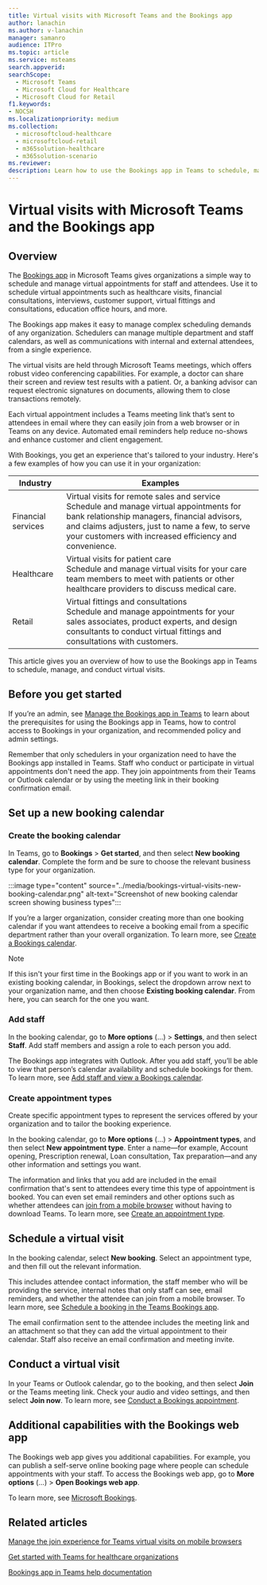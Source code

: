 ```yaml
---
title: Virtual visits with Microsoft Teams and the Bookings app
author: lanachin
ms.author: v-lanachin
manager: samanro
audience: ITPro
ms.topic: article 
ms.service: msteams 
search.appverid: 
searchScope:
  - Microsoft Teams
  - Microsoft Cloud for Healthcare
  - Microsoft Cloud for Retail
f1.keywords:
- NOCSH
ms.localizationpriority: medium
ms.collection: 
  - microsoftcloud-healthcare
  - microsoftcloud-retail
  - m365solution-healthcare
  - m365solution-scenario
ms.reviewer: 
description: Learn how to use the Bookings app in Teams to schedule, manage, and conduct virtual visits. 
---
```


# Virtual visits with Microsoft Teams and the Bookings app

## Overview

The [Bookings app](https://support.microsoft.com/office/what-is-bookings-42d4e852-8e99-4d8f-9b70-d7fc93973cb5) in Microsoft Teams gives organizations a simple way to schedule and manage virtual appointments for staff and attendees. Use it to schedule virtual appointments such as healthcare visits, financial consultations, interviews, customer support, virtual fittings and consultations, education office hours, and more.

The Bookings app makes it easy to manage complex scheduling demands of any organization. Schedulers can manage multiple department and staff calendars, as well as communications with internal and external attendees, from a single experience.

The virtual visits are held through Microsoft Teams meetings, which offers robust video conferencing capabilities. For example, a doctor can share their screen and review test results with a patient. Or, a banking advisor can request electronic signatures on documents, allowing them to close transactions remotely.

Each virtual appointment includes a Teams meeting link that’s sent to attendees in email where they can easily join from a web browser or in Teams on any device. Automated email reminders help reduce no-shows and enhance customer and client engagement.

With Bookings, you get an experience that's tailored to your industry. Here's a few examples of how you can use it in your organization:

|Industry | Examples |
|---------|---------|
|Financial services    |  Virtual visits for remote sales and service<br/>Schedule and manage virtual appointments for bank relationship managers, financial advisors, and claims adjusters, just to name a few, to serve your customers with increased efficiency and convenience.  |
|Healthcare   |  Virtual visits for patient care <br/>Schedule and manage virtual visits for your care team members to meet with patients or other healthcare providers to discuss medical care.   |
|Retail   | Virtual fittings and consultations <br/>Schedule and manage appointments for your sales associates, product experts, and design consultants to conduct virtual fittings and consultations with customers.   |

This article gives you an overview of how to use the Bookings app in Teams to schedule, manage, and conduct virtual visits.

## Before you get started

If you’re an admin, see [Manage the Bookings app in Teams](../bookings-app-admin.md) to learn about the prerequisites for using the Bookings app in Teams, how to control access to Bookings in your organization, and recommended policy and admin settings.

Remember that only schedulers in your organization need to have the Bookings app installed in Teams. Staff who conduct or participate in virtual appointments don't need the app. They join appointments from their Teams or Outlook calendar or by using the meeting link in their booking confirmation email.

## Set up a new booking calendar

### Create the booking calendar

In Teams, go to **Bookings** > **Get started**, and then select **New booking calendar**. Complete the form and be sure to choose the relevant business type for your organization.

:::image type="content" source="../media/bookings-virtual-visits-new-booking-calendar.png" alt-text="Screenshot of new booking calendar screen showing business types":::

If you’re a larger organization, consider creating more than one booking calendar if you want attendees to receive a booking email from a specific department rather than your overall organization.
To learn more, see [Create a Bookings calendar](https://support.microsoft.com//office/create-a-bookings-calendar-921cfd26-a24d-4aca-9004-561594112148).

> [!NOTE]
> If this isn't your first time in the Bookings app or if you want to work in an existing booking calendar, in Bookings, select the dropdown arrow next to your organization name, and then choose **Existing booking calendar**. From here, you can search for the one you want.

### Add staff

In the booking calendar, go to **More options** (...) > **Settings**, and then select **Staff**. Add staff members and assign a role to each person you add.

The Bookings app integrates with Outlook. After you add staff, you’ll be able to view that person’s calendar availability and schedule bookings for them. To learn more, see [Add staff and view a Bookings calendar](https://support.microsoft.com/office/add-staff-and-view-a-bookings-calendar-6c579f61-8adb-4514-9458-021de2023fa0).  

### Create appointment types

Create specific appointment types to represent the services offered by your organization and to tailor the booking experience.

In the booking calendar, go to **More options** (...) > **Appointment types**, and then select **New appointment type**. Enter a name&mdash;for example, Account opening, Prescription renewal, Loan consultation, Tax preparation&mdash;and any other information and settings you want.

The information and links that you add are included in the email confirmation that's sent to attendees every time this type of appointment is booked. You can even set email reminders and other options such as whether attendees can [join from a mobile browser](mobile-browser-join.md) without having to download Teams. To learn more, see [Create an appointment type](https://support.microsoft.com/office/create-an-appointment-type-810eac77-6a65-4dc8-964d-c00eadf43887).

## Schedule a virtual visit

In the booking calendar, select **New booking**. Select an appointment type, and then fill out the relevant information.

This includes attendee contact information, the staff member who will be providing the service, internal notes that only staff can see, email reminders, and whether the attendee can join from a mobile browser. To learn more, see [Schedule a booking in the Teams Bookings app](https://support.microsoft.com/office/schedule-a-booking-in-the-teams-bookings-app-e275049d-0d0f-4161-8526-461a9f29439f).

The email confirmation sent to the attendee includes the meeting link and an attachment so that they can add the virtual appointment to their calendar. Staff also receive an email confirmation and meeting invite.

## Conduct a virtual visit

In your Teams or Outlook calendar, go to the booking, and then select **Join** or the Teams meeting link. Check your audio and video settings, and then select **Join now**. To learn more, see [Conduct a Bookings appointment](https://support.microsoft.com/office/conduct-a-bookings-appointment-a86a4007-e26c-4909-9893-f7036e2747cd).

## Additional capabilities with the Bookings web app

The Bookings web app gives you additional capabilities. For example, you can publish a self-serve online booking page where people can schedule appointments with your staff. To access the Bookings web app, go to **More options** (...) > **Open Bookings web app**.

To learn more, see [Microsoft Bookings](/microsoft-365/bookings/bookings-overview).

## Related articles

[Manage the join experience for Teams virtual visits on mobile browsers](mobile-browser-join.md)

[Get started with Teams for healthcare organizations](healthcare/teams-in-hc.md)

[Bookings app in Teams help documentation](https://support.office.com/article/apps-and-services-cc1fba57-9900-4634-8306-2360a40c665b?#PickTab=Bookings)
